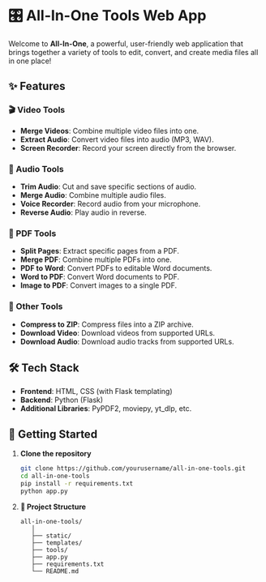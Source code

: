 # 🎛️ All-In-One Tools Web App

Welcome to **All-In-One**, a powerful, user-friendly web application that brings together a variety of tools to edit, convert, and create media files all in one place!

## ✨ Features

### 🎬 Video Tools
- **Merge Videos**: Combine multiple video files into one.
- **Extract Audio**: Convert video files into audio (MP3, WAV).
- **Screen Recorder**: Record your screen directly from the browser.

### 🎵 Audio Tools
- **Trim Audio**: Cut and save specific sections of audio.
- **Merge Audio**: Combine multiple audio files.
- **Voice Recorder**: Record audio from your microphone.
- **Reverse Audio**: Play audio in reverse.

### 📄 PDF Tools
- **Split Pages**: Extract specific pages from a PDF.
- **Merge PDF**: Combine multiple PDFs into one.
- **PDF to Word**: Convert PDFs to editable Word documents.
- **Word to PDF**: Convert Word documents to PDF.
- **Image to PDF**: Convert images to a single PDF.

### 🧰 Other Tools
- **Compress to ZIP**: Compress files into a ZIP archive.
- **Download Video**: Download videos from supported URLs.
- **Download Audio**: Download audio tracks from supported URLs.

## 🛠️ Tech Stack

- **Frontend**: HTML, CSS (with Flask templating)
- **Backend**: Python (Flask)
- **Additional Libraries**: PyPDF2, moviepy, yt_dlp, etc.

## 🚀 Getting Started

1. **Clone the repository**
   ```bash
   git clone https://github.com/yourusername/all-in-one-tools.git
   cd all-in-one-tools
   pip install -r requirements.txt
   python app.py
   ```

2. **📁 Project Structure**
   ```
   all-in-one-tools/
      │
      ├── static/
      ├── templates/
      ├── tools/
      ├── app.py
      ├── requirements.txt
      └── README.md
   ```
